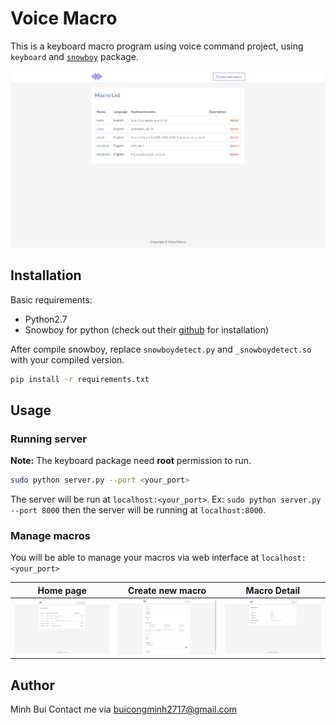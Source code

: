 # Voice Macro
This is a keyboard macro program using voice command project, using `keyboard` and [`snowboy`](https://snowboy.kitt.ai/) package.

![home_page](screenshots/home.png)

## Installation
Basic requirements:
- Python2.7
- Snowboy for python (check out their [github](https://github.com/kitt-ai/snowboy) for installation)

After compile snowboy, replace `snowboydetect.py` and `_snowboydetect.so` with your compiled version.

```bash
pip install -r requirements.txt
```

## Usage

### Running server
**Note:** The keyboard package need **root** permission to run.
```bash
sudo python server.py --port <your_port>
```
The server will be run at `localhost:<your_port>`. Ex: `sudo python server.py --port 8000` then the server will be running at `localhost:8000`.

### Manage macros
You will be able to manage your macros via web interface at `localhost:<your_port>`

| Home page | Create new macro | Macro Detail |
| :---: | :---: | :---: |
| ![home_page](screenshots/home.png) | ![form_page](screenshots/form.png) | ![home_page](screenshots/detail.png) |

## Author
Minh Bui
Contact me via buicongminh2717@gmail.com



